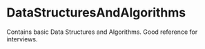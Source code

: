 # DataStructuresAndAlgorithms
Contains basic Data Structures and Algorithms. Good reference for interviews.
